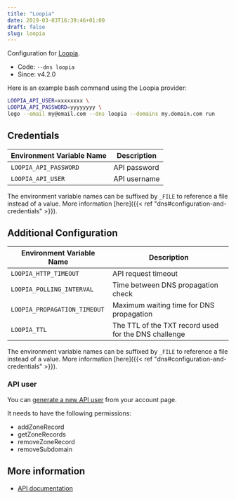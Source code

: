 ```yaml
---
title: "Loopia"
date: 2019-03-03T16:39:46+01:00
draft: false
slug: loopia
---
```


<!-- THIS DOCUMENTATION IS AUTO-GENERATED. PLEASE DO NOT EDIT. -->
<!-- providers/dns/loopia/loopia.toml -->
<!-- THIS DOCUMENTATION IS AUTO-GENERATED. PLEASE DO NOT EDIT. -->


Configuration for [Loopia](https://loopia.com).


<!--more-->

- Code: `--dns loopia`
- Since: v4.2.0


Here is an example bash command using the Loopia provider:

```bash
LOOPIA_API_USER=xxxxxxxx \
LOOPIA_API_PASSWORD=yyyyyyyy \
lego --email my@email.com --dns loopia --domains my.domain.com run
```




## Credentials

| Environment Variable Name | Description |
|-----------------------|-------------|
| `LOOPIA_API_PASSWORD` | API password |
| `LOOPIA_API_USER` | API username |

The environment variable names can be suffixed by `_FILE` to reference a file instead of a value.
More information [here]({{< ref "dns#configuration-and-credentials" >}}).


## Additional Configuration

| Environment Variable Name | Description |
|--------------------------------|-------------|
| `LOOPIA_HTTP_TIMEOUT` | API request timeout |
| `LOOPIA_POLLING_INTERVAL` | Time between DNS propagation check |
| `LOOPIA_PROPAGATION_TIMEOUT` | Maximum waiting time for DNS propagation |
| `LOOPIA_TTL` | The TTL of the TXT record used for the DNS challenge |

The environment variable names can be suffixed by `_FILE` to reference a file instead of a value.
More information [here]({{< ref "dns#configuration-and-credentials" >}}).

### API user

You can [generate a new API user](https://customerzone.loopia.com/api/) from your account page.

It needs to have the following permissions:

* addZoneRecord
* getZoneRecords
* removeZoneRecord
* removeSubdomain



## More information

- [API documentation](https://www.loopia.com/api)

<!-- THIS DOCUMENTATION IS AUTO-GENERATED. PLEASE DO NOT EDIT. -->
<!-- providers/dns/loopia/loopia.toml -->
<!-- THIS DOCUMENTATION IS AUTO-GENERATED. PLEASE DO NOT EDIT. -->
